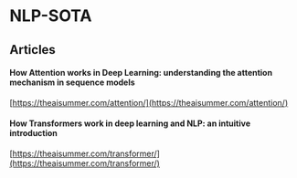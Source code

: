 # NLP-SOTA

## Articles

####  How Attention works in Deep Learning: understanding the attention mechanism in sequence models

[https://theaisummer.com/attention/](https://theaisummer.com/attention/)

#### How Transformers work in deep learning and NLP: an intuitive introduction

[https://theaisummer.com/transformer/](https://theaisummer.com/transformer/)
